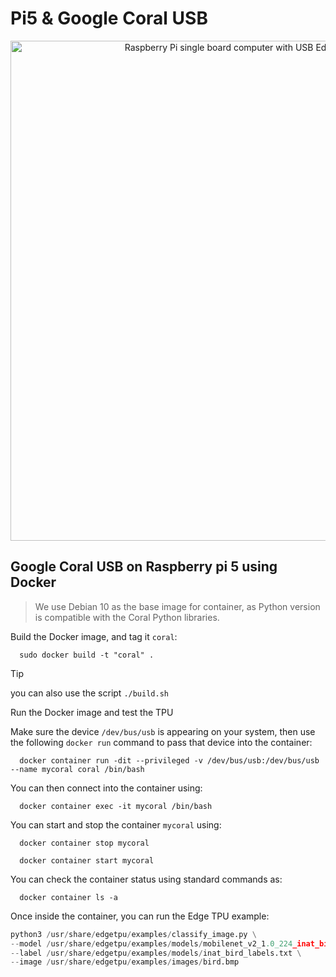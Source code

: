 # Pi5 & Google Coral USB

<p align="center">
  <img width="800" src="https://images.ctfassets.net/2lpsze4g694w/5XK2dV0w55U0TefijPli1H/bf0d119d77faef9a5d2cc0dad2aa4b42/Edge-TPU-USB-Accelerator-and-Pi.jpg?w=800" alt="Raspberry Pi single board computer with USB Edge TPU accelerator">
</p>

## Google Coral USB on Raspberry pi 5 using Docker

> We use Debian 10 as the base image for container, as Python version is compatible with the Coral Python libraries.

Build the Docker image, and tag it `coral`:
```
  sudo docker build -t "coral" .
```
>[!TIP]
> you can also use the script `./build.sh`

Run the Docker image and test the TPU

Make sure the device `/dev/bus/usb` is appearing on your system, then use the following `docker run` command to pass that device into the container:
```docker
  docker container run -dit --privileged -v /dev/bus/usb:/dev/bus/usb --name mycoral coral /bin/bash
```

You can then connect into the container using:
```docker
  docker container exec -it mycoral /bin/bash
```
You can start and stop the container `mycoral` using:
```docker
  docker container stop mycoral
``` 

```docker
  docker container start mycoral
```

You can check the container status using standard commands as:
```docker
  docker container ls -a
```

Once inside the container, you can run the Edge TPU example:
```python
python3 /usr/share/edgetpu/examples/classify_image.py \
--model /usr/share/edgetpu/examples/models/mobilenet_v2_1.0_224_inat_bird_quant_edgetpu.tflite \
--label /usr/share/edgetpu/examples/models/inat_bird_labels.txt \
--image /usr/share/edgetpu/examples/images/bird.bmp
```
